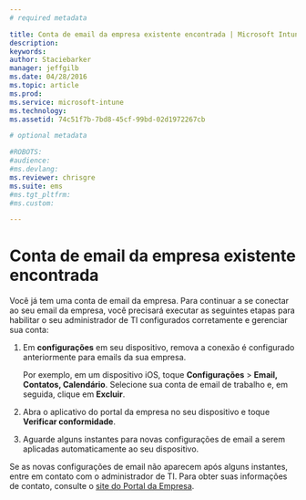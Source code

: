```yaml
---
# required metadata

title: Conta de email da empresa existente encontrada | Microsoft Intune
description:
keywords:
author: Staciebarker
manager: jeffgilb
ms.date: 04/28/2016
ms.topic: article
ms.prod:
ms.service: microsoft-intune
ms.technology:
ms.assetid: 74c51f7b-7bd8-45cf-99bd-02d1972267cb

# optional metadata

#ROBOTS:
#audience:
#ms.devlang:
ms.reviewer: chrisgre
ms.suite: ems
#ms.tgt_pltfrm:
#ms.custom:

---
```


# Conta de email da empresa existente encontrada
Você já tem uma conta de email da empresa. Para continuar a se conectar ao seu email da empresa, você precisará executar as seguintes etapas para habilitar o seu administrador de TI configurados corretamente e gerenciar sua conta:

1.  Em **configurações** em seu dispositivo, remova a conexão é configurado anteriormente para emails da sua empresa.

    Por exemplo, em um dispositivo iOS, toque **Configurações** &gt; **Email, Contatos, Calendário**. Selecione sua conta de email de trabalho e, em seguida, clique em **Excluir**.

2.  Abra o aplicativo do portal da empresa no seu dispositivo e toque **Verificar conformidade**.

3.  Aguarde alguns instantes para novas configurações de email a serem aplicadas automaticamente ao seu dispositivo.

Se as novas configurações de email não aparecem após alguns instantes, entre em contato com o administrador de TI. Para obter suas informações de contato, consulte o [site do Portal da Empresa](http://portal.manage.microsoft.com).



<!--HONumber=Jun16_HO2-->


